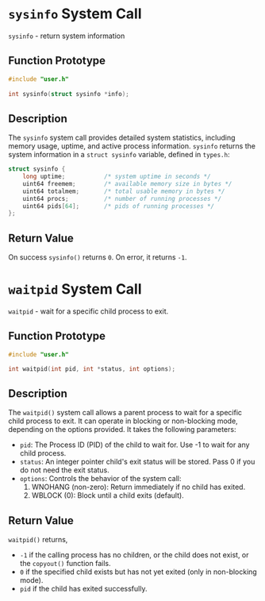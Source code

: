 # `sysinfo` System Call

`sysinfo` - return system information

## Function Prototype

```c
#include "user.h"
    
int sysinfo(struct sysinfo *info);
```

## Description

The `sysinfo` system call provides detailed system statistics, including memory usage, uptime, and active process information.
`sysinfo` returns the system information in a `struct sysinfo` variable, defined in `types.h`:

```c
struct sysinfo {
    long uptime;           /* system uptime in seconds */
    uint64 freemem;        /* available memory size in bytes */
    uint64 totalmem;       /* total usable memory in bytes */
    uint64 procs;          /* number of running processes */
    uint64 pids[64];       /* pids of running processes */
};
```

## Return Value

On success `sysinfo()` returns `0`. On error, it returns `-1`.

# `waitpid` System Call

`waitpid` - wait for a specific child process to exit.

## Function Prototype

```c
#include "user.h"

int waitpid(int pid, int *status, int options);
```

## Description

The `waitpid()` system call allows a parent process to wait for a specific child process to exit. It can operate in blocking or non-blocking mode, depending on the options provided.
It takes the following parameters:
* `pid`: The Process ID (PID) of the child to wait for. Use -1 to wait for any child process.
* `status`: An integer pointer child's exit status will be stored. Pass 0 if you do not need the exit status.
* `options`: Controls the behavior of the system call:
    1. WNOHANG (non-zero): Return immediately if no child has exited.
    2. WBLOCK (0): Block until a child exits (default).

## Return Value

`waitpid()` returns,
+ `-1` if the calling process has no children, or the child does not exist, or the `copyout()` function fails.
+ `0` if the specified child exists but has not yet exited (only in non-blocking mode).
+ `pid` if the child has exited successfully.
